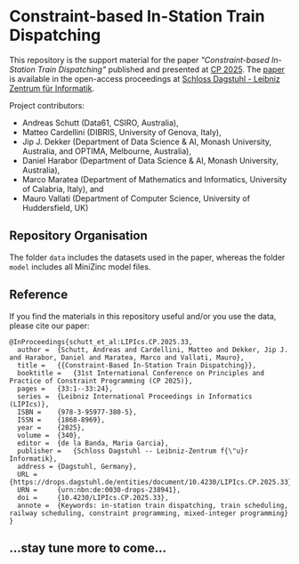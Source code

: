 Constraint-based In-Station Train Dispatching
=============================================

This repository is the support material for the paper *"Constraint-based In-Station Train Dispatching"*
published and presented at [CP 2025](https://cp2025.a4cp.org/). The [paper](https://drops.dagstuhl.de/entities/document/10.4230/LIPIcs.CP.2025.33) is available in the open-access
proceedings at [Schloss Dagstuhl - Leibniz Zentrum für Informatik](https://drops.dagstuhl.de/entities/volume/LIPIcs-volume-340).

Project contributors:
- Andreas Schutt (Data61, CSIRO, Australia),
- Matteo Cardellini (DIBRIS, University of Genova, Italy),
- Jip J. Dekker (Department of Data Science & AI, Monash University, Australia, and OPTIMA, Melbourne, Australia),
- Daniel Harabor (Department of Data Science & AI, Monash University, Australia),
- Marco Maratea (Department of Mathematics and Informatics, University of Calabria, Italy), and
- Mauro Vallati (Department of Computer Science, University of Huddersfield, UK)

## Repository Organisation

The folder `data` includes the datasets used in the paper, whereas the folder `model` includes all MiniZinc model files.

## Reference

If you find the materials in this repository useful and/or you use the data, please cite our paper:
```
@InProceedings{schutt_et_al:LIPIcs.CP.2025.33,
  author =	{Schutt, Andreas and Cardellini, Matteo and Dekker, Jip J. and Harabor, Daniel and Maratea, Marco and Vallati, Mauro},
  title =	{{Constraint-Based In-Station Train Dispatching}},
  booktitle =	{31st International Conference on Principles and Practice of Constraint Programming (CP 2025)},
  pages =	{33:1--33:24},
  series =	{Leibniz International Proceedings in Informatics (LIPIcs)},
  ISBN =	{978-3-95977-380-5},
  ISSN =	{1868-8969},
  year =	{2025},
  volume =	{340},
  editor =	{de la Banda, Maria Garcia},
  publisher =	{Schloss Dagstuhl -- Leibniz-Zentrum f{\"u}r Informatik},
  address =	{Dagstuhl, Germany},
  URL =		{https://drops.dagstuhl.de/entities/document/10.4230/LIPIcs.CP.2025.33},
  URN =		{urn:nbn:de:0030-drops-238941},
  doi =		{10.4230/LIPIcs.CP.2025.33},
  annote =	{Keywords: in-station train dispatching, train scheduling, railway scheduling, constraint programming, mixed-integer programming}
}
```

## ...stay tune more to come...
